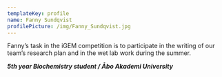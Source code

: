 ```yaml
---
templateKey: profile
name: Fanny Sundqvist
profilePicture: /img/Fanny_Sundqvist.jpg
---
```

Fanny’s task in the iGEM competition is to participate in the writing of our team’s research plan and in the wet lab work during the summer.

_**5th year Biochemistry student / Åbo Akademi University**_

